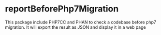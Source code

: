 # reportBeforePhp7Migration
This package include PHP7CC and PHAN to check a codebase before php7 migration. It will export the result as JSON and display it in a web page
